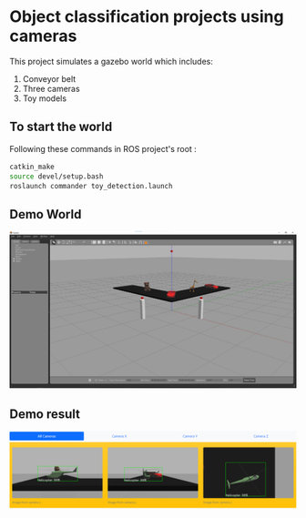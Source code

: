 # Object classification projects using cameras

This project simulates a gazebo world which includes:

1. Conveyor belt
2. Three cameras
3. Toy models

## To start the world

Following these commands in ROS project's root :

```bash
catkin_make
source devel/setup.bash
roslaunch commander toy_detection.launch
```

## Demo World

![world](https://raw.githubusercontent.com/ptquang2000/Classifying-objects-on-conveyor-belt-using-camera/main/demo/world.png)

## Demo result

![result](https://raw.githubusercontent.com/ptquang2000/Classifying-objects-on-conveyor-belt-using-camera/main/demo/demo_v2.png)

